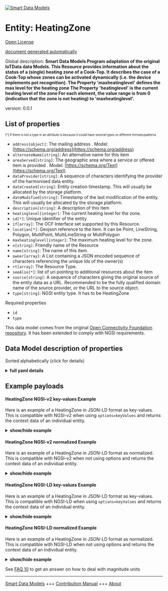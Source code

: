 <!-- 10-Header -->  
[![Smart Data Models](https://smartdatamodels.org/wp-content/uploads/2022/01/SmartDataModels_logo.png "Logo")](https://smartdatamodels.org)  
Entity: HeatingZone  
===================<!-- /10-Header -->  
<!-- 15-License -->  
[Open License](https://github.com/smart-data-models//dataModel.OCF/blob/master/HeatingZone/LICENSE.md)  
[document generated automatically](https://docs.google.com/presentation/d/e/2PACX-1vTs-Ng5dIAwkg91oTTUdt8ua7woBXhPnwavZ0FxgR8BsAI_Ek3C5q97Nd94HS8KhP-r_quD4H0fgyt3/pub?start=false&loop=false&delayms=3000#slide=id.gb715ace035_0_60)  
<!-- /15-License -->  
<!-- 20-Description -->  
Global description: **Smart Data Models Program adaptation of the original IoTData data Models. This Resource provides information about the status of a (single) heating zone of a Cook-Top. It describes the case of a Cook-Top whose zones can be activated dynamically (i.e. the device implements pot recognition). The Property 'maxheatinglevel' defines the max level for the heating zone The Property 'heatinglevel' is the current heating level of the zone   For each element, the value range is from 0 (indication that the zone is not heating) to 'maxheatinglevel'.**  
version: 0.0.1  
<!-- /20-Description -->  
<!-- 30-PropertiesList -->  

## List of properties  

<sup><sub>[*] If there is not a type in an attribute is because it could have several types or different formats/patterns</sub></sup>  
- `address[object]`: The mailing address  . Model: [https://schema.org/address](https://schema.org/address)- `alternateName[string]`: An alternative name for this item  - `areaServed[string]`: The geographic area where a service or offered item is provided  . Model: [https://schema.org/Text](https://schema.org/Text)- `dataProvider[string]`: A sequence of characters identifying the provider of the harmonised data entity.  - `dateCreated[string]`: Entity creation timestamp. This will usually be allocated by the storage platform.  - `dateModified[string]`: Timestamp of the last modification of the entity. This will usually be allocated by the storage platform.  - `description[string]`: A description of this item  - `heatinglevel[integer]`: The current heating level for the zone.  - `id[*]`: Unique identifier of the entity  - `if[array]`: The OCF Interface set supported by this Resource.  - `location[*]`: Geojson reference to the item. It can be Point, LineString, Polygon, MultiPoint, MultiLineString or MultiPolygon  - `maxheatinglevel[integer]`: The maximum heating level for the zone.  - `n[string]`: Friendly name of the Resource  - `name[string]`: The name of this item.  - `owner[array]`: A List containing a JSON encoded sequence of characters referencing the unique Ids of the owner(s)  - `rt[array]`: The Resource Type.  - `seeAlso[*]`: list of uri pointing to additional resources about the item  - `source[string]`: A sequence of characters giving the original source of the entity data as a URL. Recommended to be the fully qualified domain name of the source provider, or the URL to the source object.  - `type[string]`: NGSI entity type. It has to be HeatingZone  <!-- /30-PropertiesList -->  
<!-- 35-RequiredProperties -->  
Required properties  
- `id`  - `type`  <!-- /35-RequiredProperties -->  
<!-- 40-RequiredProperties -->  
This data model comes from the original [Open Connectivity Foundation repository](https://github.com/openconnectivityfoundation/IoTDataModels). It has been extended to comply with NGSI requirements.  
<!-- /40-RequiredProperties -->  
<!-- 50-DataModelHeader -->  
## Data Model description of properties  
Sorted alphabetically (click for details)  
<!-- /50-DataModelHeader -->  
<!-- 60-ModelYaml -->  
<details><summary><strong>full yaml details</strong></summary>    
```yaml  
HeatingZone:    
  description: 'Smart Data Models Program adaptation of the original IoTData data Models. This Resource provides information about the status of a (single) heating zone of a Cook-Top. It describes the case of a Cook-Top whose zones can be activated dynamically (i.e. the device implements pot recognition). The Property ''maxheatinglevel'' defines the max level for the heating zone The Property ''heatinglevel'' is the current heating level of the zone   For each element, the value range is from 0 (indication that the zone is not heating) to ''maxheatinglevel''.'    
  properties:    
    address:    
      description: 'The mailing address'    
      properties:    
        addressCountry:    
          description: 'Property. The country. For example, Spain. Model:''https://schema.org/addressCountry'''    
          type: string    
        addressLocality:    
          description: 'Property. The locality in which the street address is, and which is in the region. Model:''https://schema.org/addressLocality'''    
          type: string    
        addressRegion:    
          description: 'Property. The region in which the locality is, and which is in the country. Model:''https://schema.org/addressRegion'''    
          type: string    
        postOfficeBoxNumber:    
          description: 'Property. The post office box number for PO box addresses. For example, 03578. Model:''https://schema.org/postOfficeBoxNumber'''    
          type: string    
        postalCode:    
          description: 'Property. The postal code. For example, 24004. Model:''https://schema.org/https://schema.org/postalCode'''    
          type: string    
        streetAddress:    
          description: 'Property. The street address. Model:''https://schema.org/streetAddress'''    
          type: string    
      type: object    
      x-ngsi:    
        model: https://schema.org/address    
        type: Property    
    alternateName:    
      description: 'An alternative name for this item'    
      type: string    
      x-ngsi:    
        type: Property    
    areaServed:    
      description: 'The geographic area where a service or offered item is provided'    
      type: string    
      x-ngsi:    
        model: https://schema.org/Text    
        type: Property    
    dataProvider:    
      description: 'A sequence of characters identifying the provider of the harmonised data entity.'    
      type: string    
      x-ngsi:    
        type: Property    
    dateCreated:    
      description: 'Entity creation timestamp. This will usually be allocated by the storage platform.'    
      format: date-time    
      type: string    
      x-ngsi:    
        type: Property    
    dateModified:    
      description: 'Timestamp of the last modification of the entity. This will usually be allocated by the storage platform.'    
      format: date-time    
      type: string    
      x-ngsi:    
        type: Property    
    description:    
      description: 'A description of this item'    
      type: string    
      x-ngsi:    
        type: Property    
    heatinglevel:    
      description: 'The current heating level for the zone.'    
      readOnly: true    
      type: integer    
      x-ngsi:    
        type: Property    
    id:    
      anyOf: &heatingzone_-_properties_-_owner_-_items_-_anyof    
        - description: 'Property. Identifier format of any NGSI entity'    
          maxLength: 256    
          minLength: 1    
          pattern: ^[\w\-\.\{\}\$\+\*\[\]`|~^@!,:\\]+$    
          type: string    
        - description: 'Property. Identifier format of any NGSI entity'    
          format: uri    
          type: string    
      description: 'Unique identifier of the entity'    
      x-ngsi:    
        type: Property    
    if:    
      description: 'The OCF Interface set supported by this Resource.'    
      items:    
        enum:    
          - oic.if.s    
          - oic.if.baseline    
        type: string    
      minItems: 2    
      readOnly: true    
      type: array    
      uniqueItems: true    
      x-ngsi:    
        type: Property    
    location:    
      description: 'Geojson reference to the item. It can be Point, LineString, Polygon, MultiPoint, MultiLineString or MultiPolygon'    
      oneOf:    
        - description: 'Geoproperty. Geojson reference to the item. Point'    
          properties:    
            bbox:    
              items:    
                type: number    
              minItems: 4    
              type: array    
            coordinates:    
              items:    
                type: number    
              minItems: 2    
              type: array    
            type:    
              enum:    
                - Point    
              type: string    
          required:    
            - type    
            - coordinates    
          title: 'GeoJSON Point'    
          type: object    
        - description: 'Geoproperty. Geojson reference to the item. LineString'    
          properties:    
            bbox:    
              items:    
                type: number    
              minItems: 4    
              type: array    
            coordinates:    
              items:    
                items:    
                  type: number    
                minItems: 2    
                type: array    
              minItems: 2    
              type: array    
            type:    
              enum:    
                - LineString    
              type: string    
          required:    
            - type    
            - coordinates    
          title: 'GeoJSON LineString'    
          type: object    
        - description: 'Geoproperty. Geojson reference to the item. Polygon'    
          properties:    
            bbox:    
              items:    
                type: number    
              minItems: 4    
              type: array    
            coordinates:    
              items:    
                items:    
                  items:    
                    type: number    
                  minItems: 2    
                  type: array    
                minItems: 4    
                type: array    
              type: array    
            type:    
              enum:    
                - Polygon    
              type: string    
          required:    
            - type    
            - coordinates    
          title: 'GeoJSON Polygon'    
          type: object    
        - description: 'Geoproperty. Geojson reference to the item. MultiPoint'    
          properties:    
            bbox:    
              items:    
                type: number    
              minItems: 4    
              type: array    
            coordinates:    
              items:    
                items:    
                  type: number    
                minItems: 2    
                type: array    
              type: array    
            type:    
              enum:    
                - MultiPoint    
              type: string    
          required:    
            - type    
            - coordinates    
          title: 'GeoJSON MultiPoint'    
          type: object    
        - description: 'Geoproperty. Geojson reference to the item. MultiLineString'    
          properties:    
            bbox:    
              items:    
                type: number    
              minItems: 4    
              type: array    
            coordinates:    
              items:    
                items:    
                  items:    
                    type: number    
                  minItems: 2    
                  type: array    
                minItems: 2    
                type: array    
              type: array    
            type:    
              enum:    
                - MultiLineString    
              type: string    
          required:    
            - type    
            - coordinates    
          title: 'GeoJSON MultiLineString'    
          type: object    
        - description: 'Geoproperty. Geojson reference to the item. MultiLineString'    
          properties:    
            bbox:    
              items:    
                type: number    
              minItems: 4    
              type: array    
            coordinates:    
              items:    
                items:    
                  items:    
                    items:    
                      type: number    
                    minItems: 2    
                    type: array    
                  minItems: 4    
                  type: array    
                type: array    
              type: array    
            type:    
              enum:    
                - MultiPolygon    
              type: string    
          required:    
            - type    
            - coordinates    
          title: 'GeoJSON MultiPolygon'    
          type: object    
      x-ngsi:    
        type: Geoproperty    
    maxheatinglevel:    
      description: 'The maximum heating level for the zone.'    
      readOnly: true    
      type: integer    
      x-ngsi:    
        type: Property    
    n:    
      description: 'Friendly name of the Resource'    
      maxLength: 64    
      readOnly: true    
      type: string    
      x-ngsi:    
        type: Property    
    name:    
      description: 'The name of this item.'    
      type: string    
      x-ngsi:    
        type: Property    
    owner:    
      description: 'A List containing a JSON encoded sequence of characters referencing the unique Ids of the owner(s)'    
      items:    
        anyOf: *heatingzone_-_properties_-_owner_-_items_-_anyof    
        description: 'Property. Unique identifier of the entity'    
      type: array    
      x-ngsi:    
        type: Property    
    rt:    
      description: 'The Resource Type.'    
      items:    
        enum:    
          - oic.r.heatingzone    
        maxLength: 64    
        type: string    
      minItems: 1    
      readOnly: true    
      type: array    
      uniqueItems: true    
      x-ngsi:    
        type: Property    
    seeAlso:    
      description: 'list of uri pointing to additional resources about the item'    
      oneOf:    
        - items:    
            format: uri    
            type: string    
          minItems: 1    
          type: array    
        - format: uri    
          type: string    
      x-ngsi:    
        type: Property    
    source:    
      description: 'A sequence of characters giving the original source of the entity data as a URL. Recommended to be the fully qualified domain name of the source provider, or the URL to the source object.'    
      type: string    
      x-ngsi:    
        type: Property    
    type:    
      description: 'NGSI entity type. It has to be HeatingZone'    
      enum:    
        - HeatingZone    
      type: string    
      x-ngsi:    
        type: Property    
  required:    
    - id    
    - type    
  type: object    
  x-derived-from: https://github.com/OpenInterConnect/IoTDataModels/blob/master/HeatingZoneResURI.swagger.json    
  x-disclaimer: 'Redistribution and use in source and binary forms, with or without modification, are permitted  provided that the license conditions are met. Copyleft (c) 2021 Contributors to Smart Data Models Program'    
  x-license-url: https://github.com/smart-data-models/dataModel.OCF/blob/master/HeatingZone/LICENSE.md    
  x-model-schema: https://smart-data-models.github.io/dataModel.IoTDataModels/HeatingZone/schema.json    
  x-model-tags: OCF    
  x-version: 0.0.1    
```  
</details>    
<!-- /60-ModelYaml -->  
<!-- 70-MiddleNotes -->  
<!-- /70-MiddleNotes -->  
<!-- 80-Examples -->  
## Example payloads    
#### HeatingZone NGSI-v2 key-values Example    
Here is an example of a HeatingZone in JSON-LD format as key-values. This is compatible with NGSI-v2 when  using `options=keyValues` and returns the context data of an individual entity.  
<details><summary><strong>show/hide example</strong></summary>    
```json  
{  
  "id": "urn:ngsi-ld:HeatingZone:id:THMX:89392478",  
  "dateCreated": "1975-06-12T13:28:15Z",  
  "dateModified": "2020-12-18T11:29:37Z",  
  "source": "Administration treat month also movie oil. I unit nothing green dinner ask. Foot name can.",  
  "name": "Ever hospital bring PM south family foreign necessary. Form story over step everybody watch important.",  
  "alternateName": "Station level action others young energy town. Happy only cover anything sing sit.",  
  "description": "Partner Mr receive view especially read player. Ready consider save listen.",  
  "dataProvider": "Once audience summer themselves. Not avoid natural radio many blood relationship. Keep drug agent tonight.",  
  "owner": [  
    "urn:ngsi-ld:HeatingZone:items:TFYW:95365282",  
    "urn:ngsi-ld:HeatingZone:items:XVWO:21267042"  
  ],  
  "seeAlso": [  
    "urn:ngsi-ld:HeatingZone:items:BKFP:50989634",  
    "urn:ngsi-ld:HeatingZone:items:GWYJ:65777501"  
  ],  
  "location": {  
    "type": "Point",  
    "coordinates": [  
      -22.0545635,  
      124.132065  
    ]  
  },  
  "address": {  
    "streetAddress": "Heart build road end age people third man. Sister nice range election actually.",  
    "addressLocality": "Establish trouble realize us. Learn everything appear most.",  
    "addressRegion": "Control evidence must cover age. Begin think agreement house.",  
    "addressCountry": "Product third back everybody onto science. Three south people stop world model test. Develop final certainly black.",  
    "postalCode": "Exist into kid night power walk. End with student.",  
    "postOfficeBoxNumber": "Player today magazine bag check. Trouble today civil."  
  },  
  "areaServed": "Owner market range executive point."  
}  
```  
</details>  
#### HeatingZone NGSI-v2 normalized Example    
Here is an example of a HeatingZone in JSON-LD format as normalized. This is compatible with NGSI-v2 when not using options and returns the context data of an individual entity.  
<details><summary><strong>show/hide example</strong></summary>    
```json  
{  
  "id": {  
    "type": "string",  
    "value": "urn:ngsi-ld:HeatingZone:id:THMX:89392478"  
  },  
  "dateCreated": {  
    "format": "date-time",  
    "type": "string",  
    "value": "1975-06-12T13:28:15Z"  
  },  
  "dateModified": {  
    "format": "date-time",  
    "type": "string",  
    "value": "2020-12-18T11:29:37Z"  
  },  
  "source": {  
    "type": "string",  
    "value": "Administration treat month also movie oil. I unit nothing green dinner ask. Foot name can."  
  },  
  "name": {  
    "type": "string",  
    "value": "Ever hospital bring PM south family foreign necessary. Form story over step everybody watch important."  
  },  
  "alternateName": {  
    "type": "string",  
    "value": "Station level action others young energy town. Happy only cover anything sing sit."  
  },  
  "description": {  
    "type": "string",  
    "value": "Partner Mr receive view especially read player. Ready consider save listen."  
  },  
  "dataProvider": {  
    "type": "string",  
    "value": "Once audience summer themselves. Not avoid natural radio many blood relationship. Keep drug agent tonight."  
  },  
  "owner": {  
    "type": "array",  
    "value": [  
      "urn:ngsi-ld:HeatingZone:items:TFYW:95365282",  
      "urn:ngsi-ld:HeatingZone:items:XVWO:21267042"  
    ]  
  },  
  "seeAlso": {  
    "type": "array",  
    "value": [  
      "urn:ngsi-ld:HeatingZone:items:BKFP:50989634",  
      "urn:ngsi-ld:HeatingZone:items:GWYJ:65777501"  
    ]  
  },  
  "location": {  
    "type": "object",  
    "value": {  
      "type": "Point",  
      "coordinates": [  
        -22.0545635,  
        124.132065  
      ]  
    }  
  },  
  "address": {  
    "type": "object",  
    "value": {  
      "streetAddress": "Heart build road end age people third man. Sister nice range election actually.",  
      "addressLocality": "Establish trouble realize us. Learn everything appear most.",  
      "addressRegion": "Control evidence must cover age. Begin think agreement house.",  
      "addressCountry": "Product third back everybody onto science. Three south people stop world model test. Develop final certainly black.",  
      "postalCode": "Exist into kid night power walk. End with student.",  
      "postOfficeBoxNumber": "Player today magazine bag check. Trouble today civil."  
    }  
  },  
  "areaServed": {  
    "type": "string",  
    "value": "Owner market range executive point."  
  }  
}  
```  
</details>  
#### HeatingZone NGSI-LD key-values Example    
Here is an example of a HeatingZone in JSON-LD format as key-values. This is compatible with NGSI-LD when  using `options=keyValues` and returns the context data of an individual entity.  
<details><summary><strong>show/hide example</strong></summary>    
```json  
{  
    "id": "urn:ngsi-ld:HeatingZone:id:THMX:89392478",  
    "dateCreated": "1975-06-12T13:28:15Z",  
    "dateModified": "2020-12-18T11:29:37Z",  
    "source": "Administration treat month also movie oil. I unit nothing green dinner ask. Foot name can.",  
    "name": "Ever hospital bring PM south family foreign necessary. Form story over step everybody watch important.",  
    "alternateName": "Station level action others young energy town. Happy only cover anything sing sit.",  
    "description": "Partner Mr receive view especially read player. Ready consider save listen.",  
    "dataProvider": "Once audience summer themselves. Not avoid natural radio many blood relationship. Keep drug agent tonight.",  
    "owner": [  
        "urn:ngsi-ld:HeatingZone:items:TFYW:95365282",  
        "urn:ngsi-ld:HeatingZone:items:XVWO:21267042"  
    ],  
    "seeAlso": [  
        "urn:ngsi-ld:HeatingZone:items:BKFP:50989634",  
        "urn:ngsi-ld:HeatingZone:items:GWYJ:65777501"  
    ],  
    "location": {  
        "type": "Point",  
        "coordinates": [  
            -22.0545635,  
            124.132065  
        ]  
    },  
    "address": {  
        "streetAddress": "Heart build road end age people third man. Sister nice range election actually.",  
        "addressLocality": "Establish trouble realize us. Learn everything appear most.",  
        "addressRegion": "Control evidence must cover age. Begin think agreement house.",  
        "addressCountry": "Product third back everybody onto science. Three south people stop world model test. Develop final certainly black.",  
        "postalCode": "Exist into kid night power walk. End with student.",  
        "postOfficeBoxNumber": "Player today magazine bag check. Trouble today civil."  
    },  
    "areaServed": "Owner market range executive point.",  
    "@context": [  
        "https://smartdatamodels.org/context.jsonld",  
        "https://raw.githubusercontent.com/smart-data-models/dataModel.OCF/master/context.jsonld"  
    ]  
}  
```  
</details>  
#### HeatingZone NGSI-LD normalized Example    
Here is an example of a HeatingZone in JSON-LD format as normalized. This is compatible with NGSI-LD when not using options and returns the context data of an individual entity.  
<details><summary><strong>show/hide example</strong></summary>    
```json  
{  
    "id": "urn:ngsi-ld:HeatingZone:id:RBNR:18879286",  
    "dateCreated": {  
        "type": "Property",  
        "value": {  
            "@type": "DateTime",  
            "@value": "1986-11-22T05:39:29Z"  
        }  
    },  
    "dateModified": {  
        "type": "Property",  
        "value": {  
            "@type": "DateTime",  
            "@value": "1999-08-09T02:32:27Z"  
        }  
    },  
    "source": {  
        "type": "Property",  
        "value": "Throw range clear base. Certain discover middle old along law. Whose sea pressure."  
    },  
    "name": {  
        "type": "Property",  
        "value": "Leg stop defense. Meeting coach success single administration."  
    },  
    "alternateName": {  
        "type": "Property",  
        "value": "Already girl visit national total. Whatever expert mouth plan yard."  
    },  
    "description": {  
        "type": "Property",  
        "value": "Too exactly Mrs letter camera thing ability. Article under culture company perform high."  
    },  
    "dataProvider": {  
        "type": "Property",  
        "value": "Eight ever who look. Point establish however stop."  
    },  
    "owner": {  
        "type": "Property",  
        "value": [  
            "urn:ngsi-ld:HeatingZone:items:SJDN:43138533",  
            "urn:ngsi-ld:HeatingZone:items:SHII:92547783"  
        ]  
    },  
    "seeAlso": {  
        "type": "Property",  
        "value": [  
            "urn:ngsi-ld:HeatingZone:items:BOFC:36575947"  
        ]  
    },  
    "location": {  
        "type": "Property",  
        "value": {  
            "type": "Point",  
            "coordinates": [  
                -13.2668295,  
                -167.674428  
            ]  
        }  
    },  
    "address": {  
        "type": "Property",  
        "value": {  
            "streetAddress": "Business toward style really least several affect. Would school plan can company his. Court memory one central remain south.",  
            "addressLocality": "Race class police use certainly lay seat. Issue upon determine possible everybody agree catch the. Then ground performance exactly. Kind place court later PM.",  
            "addressRegion": "According practice west media political senior. Stuff leader lead make challenge. Picture level check look. Machine throughout image tonight.",  
            "addressCountry": "Until kid city law least knowledge. Respond especially true adult well. Affect all nothing.",  
            "postalCode": "Art black reality herself. Although friend relate floor western in expect. Establish staff become method imagine center.",  
            "postOfficeBoxNumber": "Old employee sometimes example recent. Card space while fact meet consider."  
        }  
    },  
    "areaServed": {  
        "type": "Property",  
        "value": "Authority amount in middle. Physical own save skin store political stock man. Bank six similar issue."  
    },  
    "@context": [  
        "https://smartdatamodels.org/context.jsonld",  
        "https://raw.githubusercontent.com/smart-data-models/dataModel.OCF/master/context.jsonld"  
    ]  
}  
```  
</details><!-- /80-Examples -->  
<!-- 90-FooterNotes -->  
<!-- /90-FooterNotes -->  
<!-- 95-Units -->  
See [FAQ 10](https://smartdatamodels.org/index.php/faqs/) to get an answer on how to deal with magnitude units  
<!-- /95-Units -->  
<!-- 97-LastFooter -->  
---  
[Smart Data Models](https://smartdatamodels.org) +++ [Contribution Manual](https://bit.ly/contribution_manual) +++ [About](https://bit.ly/Introduction_SDM)<!-- /97-LastFooter -->  
